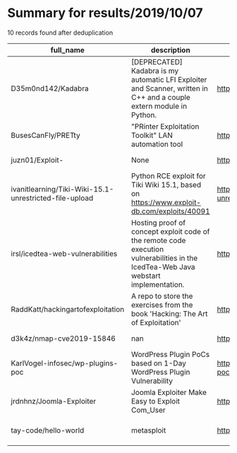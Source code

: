 
# Summary for results/2019/10/07
    
10 records found after deduplication

| full_name | description | html_url | matched_list | matched_count | pushed_at | size | stargazers_count | language | forks_count | vul_ids |
|--------------------------------------------------------|-------------------------------------------------------------------------------------------------------------------------------------|---------------------------------------------------------------------------|--------------------------------------|-----------------|---------------------------|--------|--------------------|------------|---------------|-----------|
| D35m0nd142/Kadabra | [DEPRECATED] Kadabra is my automatic LFI Exploiter and Scanner, written in C++ and a couple extern module in Python. | https://github.com/D35m0nd142/Kadabra | ['exploit'] | 1 | 2019-10-07 00:46:25+00:00 | 20 | 32 | C++ | 24 | [] |
| BusesCanFly/PRETty | "PRinter Exploitation Toolkit" LAN automation tool | https://github.com/BusesCanFly/PRETty | ['exploit'] | 1 | 2019-10-07 22:59:12+00:00 | 1012 | 194 | Python | 52 | [] |
| juzn01/Exploit- | None | https://github.com/juzn01/Exploit- | ['exploit'] | 1 | 2019-10-07 09:51:33+00:00 | 2 | 0 | Ruby | 0 | [] |
| ivanitlearning/Tiki-Wiki-15.1-unrestricted-file-upload | Python RCE exploit for Tiki Wiki 15.1, based on https://www.exploit-db.com/exploits/40091 | https://github.com/ivanitlearning/Tiki-Wiki-15.1-unrestricted-file-upload | ['exploit', 'rce'] | 2 | 2019-10-07 16:41:41+00:00 | 18 | 2 | Python | 1 | [] |
| irsl/icedtea-web-vulnerabilities | Hosting proof of concept exploit code of the remote code execution vulnerabilities in the IcedTea-Web Java webstart implementation. | https://github.com/irsl/icedtea-web-vulnerabilities | ['exploit', 'remote code execution'] | 2 | 2019-10-07 07:00:53+00:00 | 559 | 2 | nan | 0 | [] |
| RaddKatt/hackingartofexploitation | A repo to store the exercises from the book 'Hacking: The Art of Exploitation' | https://github.com/RaddKatt/hackingartofexploitation | ['exploit'] | 1 | 2019-10-07 03:48:37+00:00 | 2 | 0 | | 0 | [] |
| d3k4z/nmap-cve2019-15846 | nan | https://github.com/d3k4z/nmap-cve2019-15846 | ['cve-2'] | 1 | 2019-10-07 11:36:44+00:00 | 9 | 3 | Lua | 3 | [] |
| KarlVogel-infosec/wp-plugins-poc | WordPress Plugin PoCs based on 1-Day WordPress Plugin Vulnerability | https://github.com/KarlVogel-infosec/wp-plugins-poc | ['vulnerability poc'] | 1 | 2019-10-07 12:56:01+00:00 | 8 | 0 | nan | 0 | [] |
| jrdnhnz/Joomla-Exploiter | Joomla Exploiter Make Easy to Exploit Com_User | https://github.com/jrdnhnz/Joomla-Exploiter | ['exploit'] | 1 | 2019-10-07 14:08:39+00:00 | 2 | 0 | PHP | 0 | [] |
| tay-code/hello-world | metasploit | https://github.com/tay-code/hello-world | ['metasploit module OR payload'] | 1 | 2019-10-07 20:00:57+00:00 | 1 | 0 | nan | 0 | [] |
